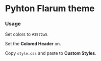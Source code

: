 # Pyhton Flarum theme

### Usage

Set colors to `#3572a5`.

Set the **Colored Header** on.

Copy `style.css` and paste to **Custom Styles**.

